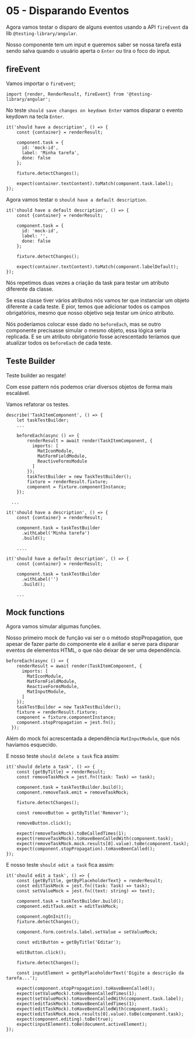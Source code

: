 # 05 - Disparando Eventos

Agora vamos testar o disparo de alguns eventos usando a API `fireEvent` da lib `@testing-library/angular`.

Nosso componente tem um input e queremos saber se nossa tarefa está sendo salva quando o usuário aperta o `Enter` ou tira o foco do input.

## fireEvent

Vamos importar o `fireEvent`;

```
import {render, RenderResult, fireEvent} from '@testing-library/angular';
```

No teste `should save changes on keydown Enter` vamos disparar o evento keydown na tecla `Enter`.

```
it('should have a description', () => {
    const {container} = renderResult;

    component.task = {
      id: 'mock-id',
      label: 'Minha tarefa',
      done: false
    };

    fixture.detectChanges();

    expect(container.textContent).toMatch(component.task.label);
});
```

Agora vamos testar o `should have a default description`.

```
it('should have a default description', () => {
    const {container} = renderResult;

    component.task = {
      id: 'mock-id',
      label: '',
      done: false
    };

    fixture.detectChanges();

    expect(container.textContent).toMatch(component.labelDefault);
});
```

Nós repetimos duas vezes a criação da task para testar um atributo diferente da classe. 

Se essa classe tiver vários atributos nós vamos ter que instanciar um objeto diferente a cada teste. E pior, temos que adicionar todos os campos obrigatórios, mesmo que nosso objetivo seja testar um único atributo.

Nós poderíamos colocar esse dado no `beforeEach`, mas se outro componente precisasse simular o mesmo objeto, essa lógica seria replicada. E se um atributo obrigatório fosse acrescentado teríamos que atualizar todos os `beforeEach` de cada teste.

## Teste Builder

Teste builder ao resgate!

Com esse pattern nós podemos criar diversos objetos de forma mais escalável.

Vamos refatorar os testes.

```
describe('TaskItemComponent', () => {
    let taskTestBuilder;
    ...
    
    beforeEach(async () => {
        renderResult = await render(TaskItemComponent, {
          imports: [
            MatIconModule,
            MatFormFieldModule,
            ReactiveFormsModule
          ]
        });
        taskTestBuilder = new TaskTestBuilder();
        fixture = renderResult.fixture;
        component = fixture.componentInstance;
    });

  ...
```

```
it('should have a description', () => {
    const {container} = renderResult;

    component.task = taskTestBuilder
      .withLabel('Minha tarefa')
      .build();

    ....
```

```
it('should have a default description', () => {
    const {container} = renderResult;

    component.task = taskTestBuilder
      .withLabel('')
      .build();

    ...
```

## Mock functions

Agora vamos simular algumas funções.

Nosso primeiro mock de função vai ser o o método stopPropagation, que apesar de fazer parte do componente ele é axiliar e serve para disparar eventos de elementos HTML, o que não deixar de ser uma dependência.

```
beforeEach(async () => {
    renderResult = await render(TaskItemComponent, {
      imports: [
        MatIconModule,
        MatFormFieldModule,
        ReactiveFormsModule,
        MatInputModule,
      ]
    });
    taskTestBuilder = new TaskTestBuilder();
    fixture = renderResult.fixture;
    component = fixture.componentInstance;
    component.stopPropagation = jest.fn();
  });
```

Além do mock foi acrescentada a dependência `MatInputModule`, que nós havíamos esquecido.

E nosso teste `should delete a task` fica assim:

```
it('should delete a task', () => {
    const {getByTitle} = renderResult;
    const removeTaskMock = jest.fn((task: Task) => task);

    component.task = taskTestBuilder.build();
    component.removeTask.emit = removeTaskMock;

    fixture.detectChanges();

    const removeButton = getByTitle('Remover');

    removeButton.click();

    expect(removeTaskMock).toBeCalledTimes(1);
    expect(removeTaskMock).toHaveBeenCalledWith(component.task);
    expect(removeTaskMock.mock.results[0].value).toBe(component.task);
    expect(component.stopPropagation).toHaveBeenCalled();
});
```

E nosso teste `should edit a task` fica assim:

```
it('should edit a task', () => {
    const {getByTitle, getByPlaceholderText} = renderResult;
    const editTaskMock = jest.fn((task: Task) => task);
    const setValueMock = jest.fn((text: string) => text);

    component.task = taskTestBuilder.build();
    component.editTask.emit = editTaskMock;

    component.ngOnInit();
    fixture.detectChanges();

    component.form.controls.label.setValue = setValueMock;

    const editButton = getByTitle('Editar');

    editButton.click();

    fixture.detectChanges();

    const inputElement = getByPlaceholderText('Digite a descrição da tarefa...');

    expect(component.stopPropagation).toHaveBeenCalled();
    expect(setValueMock).toHaveBeenCalledTimes(1);
    expect(setValueMock).toHaveBeenCalledWith(component.task.label);
    expect(editTaskMock).toHaveBeenCalledTimes(1);
    expect(editTaskMock).toHaveBeenCalledWith(component.task);
    expect(editTaskMock.mock.results[0].value).toBe(component.task);
    expect(component.editing).toBe(true);
    expect(inputElement).toBe(document.activeElement);
});
```
